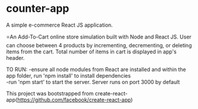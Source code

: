 # counter-app
A simple e-commerce React JS application. 

⭐An Add-To-Cart online store simulation built with Node and React JS. User can choose between 4 products by incrementing, decrementing, or deleting items from the cart. 
Total number of items in cart is displayed in app's header.

TO RUN: 
-ensure all node modules from React are installed and within the app folder, run 'npm install' to install dependencies   
-run 'npm start' to start the server. Server runs on port 3000 by default

This project was bootstrapped from create-react-app(https://github.com/facebook/create-react-app)
